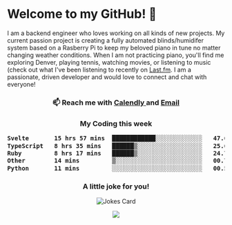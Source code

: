 <h1> Welcome to my GitHub! 👋 </h1>


  I am a backend engineer who loves working on all kinds of new projects. My current passion project is creating a fully automated blinds/humidifer system based on a Rasberry Pi to keep my beloved piano in tune no matter changing weather conditions. When I am not practicing piano, you'll find me exploring Denver, playing tennis, watching movies, or listening to music (check out what I've been listening to recently on [Last.fm](https://www.last.fm/user/mballa000). I am a passionate, driven developer and would love to connect and chat with everyone!

<h3 align = "center"> 📫 Reach me with <a href = "https://calendly.com/msbrandt00/30min"> Calendly </a> and <a href="mailto:msbrandt00@gmail.com">Email</a> 
 </h3>


 
<div align = "center"
[![Anurag's GitHub stats](https://github-readme-stats.vercel.app/api?username=mbrandt00)](https://github.com/anuraghazra/github-readme-stats)
          </div>
<h3 align="center">
  My Coding this week
<!--START_SECTION:waka-->

```txt
Svelte       15 hrs 57 mins  ████████████░░░░░░░░░░░░░   47.60 %
TypeScript   8 hrs 35 mins   ██████▒░░░░░░░░░░░░░░░░░░   25.65 %
Ruby         8 hrs 17 mins   ██████▒░░░░░░░░░░░░░░░░░░   24.76 %
Other        14 mins         ▒░░░░░░░░░░░░░░░░░░░░░░░░   00.70 %
Python       11 mins         ░░░░░░░░░░░░░░░░░░░░░░░░░   00.59 %
```

<!--END_SECTION:waka-->

### A little joke for you!

![Jokes Card](https://readme-jokes.vercel.app/api?hideBorder)

<a href="https://www.linkedin.com/in/mbrandt00/"><img src="https://img.shields.io/badge/linkedin-%230077B5.svg?&style=for-the-badge&logo=linkedin&logoColor=white" /></a>
